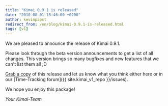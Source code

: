 ```yaml
---
title: "Kimai 0.9.1 is released"
date: "2010-08-01 15:46:00 +0200"
author: kevinpapst
redirect_from: /en/blog/kimai-0.9.1-is-released.html
tags: [v1]
---
```


We are pleased to announce the release of Kimai 0.9.1.

Please look through the beta version announcements to get a list of all changes.
This version brings so many bugfixes and new features that we can't list them all ;D

[Grab a copy](/download/) of this release and let us know what you think either here or in our [Time-Tracking forum]({{ site.kimai_v1_repo }}/issues).

We hope you enjoy this package!

*Your Kimai-Team*
